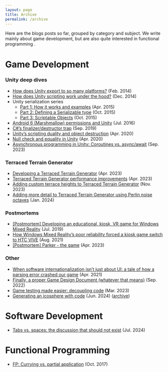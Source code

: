 ```yaml
---
layout: page
title: Archive
permalink: /archive
---
```


Here are the blogs posts so far, grouped by category and subject. We write mainly about game development, but are also quite interested in functional programming .

# Game Development
### Unity deep dives
- [How does Unity export to so many platforms?](/posts/how_does_unity_export) (Feb. 2014)
- [How does Unity scripting work under the hood?](/posts/unity_under_the_hood) (Dec. 2014)
- Unity serialization series
	- [Part 1: How it works and examples](/posts/unity_serialization_1) (Apr. 2015)
	- [Part 2: Defining a Serializable type](/posts/unity_serialization_2) (Oct. 2015)
	- [Part 3: Scriptable Objects](/posts/unity_serialization_3) (Oct. 2015)
- [Android 6 (Marshmallow) permissions and Unity](/posts/android_6_permissions) (Jul. 2016)
- [C#’s finalizer/destructor trap](/posts/finalizer_destructor_trap) (Sep. 2019)
- [Unity’s scripting duality and object destruction](/posts/unity_script_duality) (Apr. 2020)
- [Null check and equality in Unity](/posts/null_check_equality_unity) (Apr. 2020)
- [Asynchronous programming in Unity: Coroutines vs. async/await](/posts/coroutines_async_await) (Sep. 2023)

### Terraced Terrain Generator
- [Developing a Terraced Terrain Generator](/posts/ttg) (Apr. 2023)
- [Terraced Terrain Generator performance improvements](/posts/ttg_performance) (Apr. 2023)
- [Adding custom terrace heights to Terraced Terrain Generator](/posts/ttg_custom_heights) (Nov. 2023)
- [Adding more detail to Terraced Terrain Generator using Perlin noise octaves](/posts/ttg_octaves) (Jan. 2024)

### Postmortems
- [[Postmortem] Developing an educational, kiosk, VR game for Windows Mixed Reality](/posts/voedingscentrum_1) (Jul. 2019)
- [How Windows Mixed Reality’s poor reliability forced a kiosk game switch to HTC VIVE](/posts/voedingscentrum_2) (Aug. 2021)
- [[Postmortem] Parker - the game](/posts/parker_postmortem) (Apr. 2023)

### Other
- [When software internationalization isn’t just about UI: a tale of how a parsing error crashed our game](/posts/localization_crash) (Apr. 2021)
- [Finally, a proper Game Design Document (whatever that means)](/posts/finally_gdd) (Sep. 2022)
- [Game testing made easier: decoupling code](/posts/decoupling_code) (Mar. 2023)
- [Generating an icosphere with code](/posts/generating_icosphere_with_code) (Jun. 2024) ([archive](/archive/generating_icosphere_with_code_archive))

# Software Development
- [Tabs vs. spaces: the discussion that should not exist](/posts/tabs_vs_spaces) (Jul. 2024)

# Functional Programming
- [FP: Currying vs. partial application](/posts/currying_vs_partial_application) (Oct. 2017)